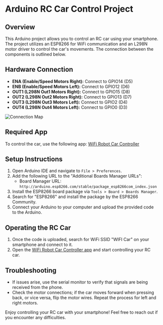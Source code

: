 # Arduino RC Car Control Project

## Overview
This Arduino project allows you to control an RC car using your smartphone. The project utilizes an ESP8266 for WiFi communication and an L298N motor driver to control the car's movements. The connection between the components is outlined below.

## Hardware Connection
- **ENA (Enable/Speed Motors Right):** Connect to GPIO14 (D5)
- **ENB (Enable/Speed Motors Left):** Connect to GPIO12 (D6)
- **OUT1 (L298N Out1 Motors Right):** Connect to GPIO15 (D8)
- **OUT2 (L298N Out2 Motors Right):** Connect to GPIO13 (D7)
- **OUT3 (L298N Out3 Motors Left):** Connect to GPIO2 (D4)
- **OUT4 (L298N Out4 Motors Left):** Connect to GPIO0 (D3)

![Connection Map]([https://github.com/AbdAlhalemEz/Wifi-Car/blob/main/Wifi-controlled-car.jpg])


## Required App
To control the car, use the following app: [WiFi Robot Car Controller](https://play.google.com/store/apps/details?id=com.bluino.esp8266wifirobotcar&pcampaignid=web_share)

## Setup Instructions
1. Open Arduino IDE and navigate to `File > Preferences`.
2. Add the following URL to the "Additional Boards Manager URLs":
   - Board Manager URL: `http://arduino.esp8266.com/stable/package_esp8266com_index.json`
3. Install the ESP8266 board package via `Tools > Board > Boards Manager`.
4. Search for "ESP8266" and install the package by the ESP8266 Community.
5. Connect your Arduino to your computer and upload the provided code to the Arduino.

## Operating the RC Car
1. Once the code is uploaded, search for WiFi SSID "WIFI Car" on your smartphone and connect to it.
2. Open the [WiFi Robot Car Controller app](https://play.google.com/store/apps/details?id=com.bluino.esp8266wifirobotcar&pcampaignid=web_share) and start controlling your RC car.

## Troubleshooting
- If issues arise, use the serial monitor to verify that signals are being received from the phone.
- Check the motor connections; if the car moves forward when pressing back, or vice versa, flip the motor wires. Repeat the process for left and right motors.

Enjoy controlling your RC car with your smartphone! Feel free to reach out if you encounter any difficulties.
